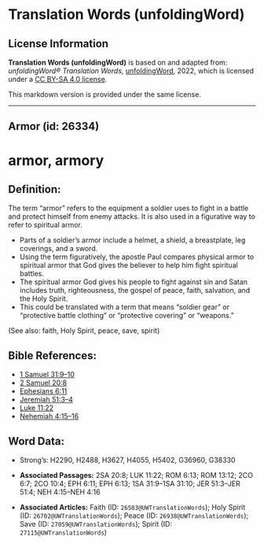 # Translation Words (unfoldingWord)

## License Information

**Translation Words (unfoldingWord)** is based on and adapted from: _unfoldingWord® Translation Words_, [unfoldingWord](https://unfoldingword.org/utw), 2022, which is licensed under a [CC BY-SA 4.0 license](https://creativecommons.org/licenses/by-sa/4.0/legalcode.en).

This markdown version is provided under the same license.



--------------------------------

## Armor (id: 26334)

armor, armory
=============

Definition:
-----------

The term “armor” refers to the equipment a soldier uses to fight in a battle and protect himself from enemy attacks. It is also used in a figurative way to refer to spiritual armor.

* Parts of a soldier’s armor include a helmet, a shield, a breastplate, leg coverings, and a sword.
* Using the term figuratively, the apostle Paul compares physical armor to spiritual armor that God gives the believer to help him fight spiritual battles.
* The spiritual armor God gives his people to fight against sin and Satan includes truth, righteousness, the gospel of peace, faith, salvation, and the Holy Spirit.
* This could be translated with a term that means “soldier gear” or “protective battle clothing” or “protective covering” or “weapons.”

(See also: faith, Holy Spirit, peace, save, spirit)

Bible References:
-----------------

* [1 Samuel 31:9–10](https://ref.ly/1Sam31:9-1Sam31:10)
* [2 Samuel 20:8](https://ref.ly/2Sam20:8)
* [Ephesians 6:11](https://ref.ly/Eph6:11)
* [Jeremiah 51:3–4](https://ref.ly/Jer51:3-Jer51:4)
* [Luke 11:22](https://ref.ly/Luke11:22)
* [Nehemiah 4:15–16](https://ref.ly/Neh4:15-Neh4:16)

Word Data:
----------

* Strong’s: H2290, H2488, H3627, H4055, H5402, G36960, G38330

* **Associated Passages:** 2SA 20:8; LUK 11:22; ROM 6:13; ROM 13:12; 2CO 6:7; 2CO 10:4; EPH 6:11; EPH 6:13; 1SA 31:9–1SA 31:10; JER 51:3–JER 51:4; NEH 4:15–NEH 4:16
* **Associated Articles:** Faith (ID: `26583@UWTranslationWords`); Holy Spirit (ID: `26702@UWTranslationWords`); Peace (ID: `26938@UWTranslationWords`); Save (ID: `27059@UWTranslationWords`); Spirit (ID: `27115@UWTranslationWords`)

